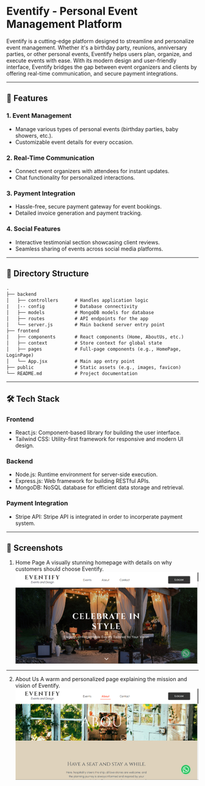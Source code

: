 # Eventify - Personal Event Management Platform

Eventify is a cutting-edge platform designed to streamline and personalize event management. Whether it's a birthday party, reunions, anniversary parties, or other personal events, Eventify helps users plan, organize, and execute events with ease. With its modern design and user-friendly interface, Eventify bridges the gap between event organizers and clients by offering real-time communication, and secure payment integrations.

---

## 🚀 Features

### 1. **Event Management**
   - Manage various types of personal events (birthday parties, baby showers, etc.).
   - Customizable event details for every occasion.

### 2. **Real-Time Communication**
   - Connect event organizers with attendees for instant updates.
   - Chat functionality for personalized interactions.

### 3. **Payment Integration**
   - Hassle-free, secure payment gateway for event bookings.
   - Detailed invoice generation and payment tracking.

### 4. **Social Features**
   - Interactive testimonial section showcasing client reviews.
   - Seamless sharing of events across social media platforms.

---

## 📂 Directory Structure

```plaintext
.
├── backend
│   ├── controllers      # Handles application logic
|   |-- config           # Database connectivity
│   ├── models           # MongoDB models for database
│   ├── routes           # API endpoints for the app
│   └── server.js        # Main backend server entry point
├── frontend
│   ├── components       # React components (Home, AboutUs, etc.)
│   ├── context          # Store context for global state
│   ├── pages            # Full-page components (e.g., HomePage, LoginPage)
│   └── App.jsx          # Main app entry point
├── public               # Static assets (e.g., images, favicon)
└── README.md            # Project documentation
```

---

## 🛠️ Tech Stack

### Frontend
- React.js: Component-based library for building the user interface.
- Tailwind CSS: Utility-first framework for responsive and modern UI design.

### Backend
- Node.js: Runtime environment for server-side execution.
- Express.js: Web framework for building RESTful APIs.
- MongoDB: NoSQL database for efficient data storage and retrieval.

### Payment Integration
- Stripe API: Stripe API is integrated in order to incorperate payment system.

---

## 📸 Screenshots
1. Home Page
A visually stunning homepage with details on why customers should choose Eventify.
![Description of Image](./Screenshots/Home.png)

---

2. About Us
A warm and personalized page explaining the mission and vision of Eventify.
![Description of Image](./Screenshots/About.png)
